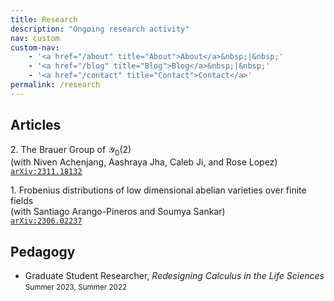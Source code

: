 ```yaml
---
title: Research
description: "Ongoing research activity"
nav: custom
custom-nav: 
    - '<a href="/about" title="About">About</a>&nbsp;|&nbsp;'
    - '<a href="/blog" title="Blog">Blog</a>&nbsp;|&nbsp;'
    - '<a href="/contact" title="Contact">Contact</a>'
permalink: /research
---
```


<script
  src="https://cdn.mathjax.org/mathjax/latest/MathJax.js?config=TeX-AMS-MML_HTMLorMML"
  type="text/javascript">
</script>

## Articles

2\. The Brauer Group of $\mathscr{Y}_0(2)$\
(with Niven Achenjang, Aashraya Jha, Caleb Ji, and Rose Lopez)\
[`arXiv:2311.18132`](https://arxiv.org/abs/2311.18132)

1\. Frobenius distributions of low dimensional abelian varieties over finite fields\
(with Santiago Arango-Pineros and Soumya Sankar)\
[`arXiv:2306.02237`](https://arxiv.org/abs/2306.02237)

<!-- <ol reversed>
<li style="font-size:16px"> <p style="font-size:16px">The Brauer Group of \(\mathscr{Y}_0(2)\)</p>
    <small><em></em></small><br>
    <a href="https://arxiv.org/abs/2306.02237"><code>arXiv:2306.02237</code></a> </li>

<li style="font-size:16px"> <p style="font-size:16px">Frobenius distributions of low dimensional abelian varieties over finite fields</p>
    <small><em>(with Santiago Arango-Pineros and Soumya Sankar)</em></small><br>
    <a href=""><code></code></a> </li>
</ol> -->

## Pedagogy
* Graduate Student Researcher, *Redesigning Calculus in the Life Sciences*\
<small>Summer 2023, Summer 2022</small>
